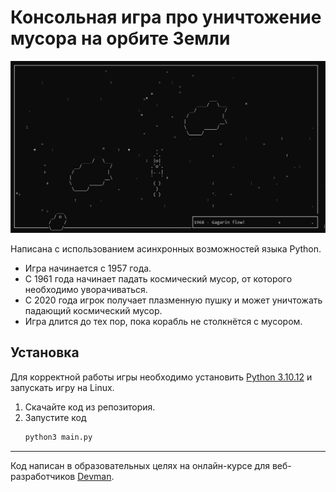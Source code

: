 # Консольная игра про уничтожение мусора на орбите Земли

<div align="center">
  <img src="./example/game.png" alt="Console spaceship game logo" width=800>
</div>

Написана с использованием асинхронных возможностей языка Python.

* Игра начинается с 1957 года.
* С 1961 года начинает падать космический мусор, от которого необходимо уворачиваться.
* С 2020 года игрок получает плазменную пушку и может уничтожать падающий космический мусор.
* Игра длится до тех пор, пока корабль не столкнётся с мусором.


## Установка

Для корректной работы игры необходимо установить [Python 3.10.12](https://www.python.org/downloads/release/python-31012/) и запускать игру на Linux.
1. Скачайте код из репозитория.
2. Запустите код
   ```sh
   python3 main.py
   ```

***

Код написан в образовательных целях на онлайн-курсе для веб-разработчиков [Devman](dvmn.org).